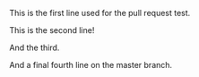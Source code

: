This is the first line used for the pull request test.

This is the second line!

And the third.

And a final fourth line on the master branch.

